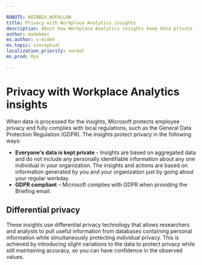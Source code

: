 ```yaml
---

ROBOTS: NOINDEX,NOFOLLOW
title: Privacy with Workplace Analytics insights
description: About how Workplace Analytics insights keep data private
author: madehmer
ms.author: v-mideh
ms.topic: conceptual
localization_priority: normal 
ms.prod: Mya

---
```

# Privacy with Workplace Analytics insights

When data is processed for the insights, Microsoft protects employee privacy and fully complies with local regulations, such as the General Data Protection Regulation (GDPR). The insights protect privacy in the following ways:

* **Everyone's data is kept private** - Insights are based on aggregated data and do not include any personally identifiable information about any one individual in your organization. The insights and actions are based on information generated by you and your organization just by going about your regular workday. 
* **GDPR compliant** – Microsoft complies with GDPR when providing the Briefing email.

## Differential privacy

These insights use differential privacy technology that allows researchers and analysts to pull useful information from databases containing personal information while simultaneously protecting individual privacy. This is achieved by introducing slight variations to the data to protect privacy while still maintaining accuracy, so you can have confidence in the observed values.
